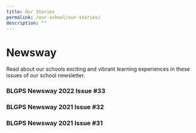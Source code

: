 ```yaml
---
title: Our Stories
permalink: /our-school/our-stories/
description: ""
---
```

# Newsway
Read about our schools exciting and vibrant learning experiences in these issues of our school newsletter.

### BLGPS Newsway 2022 Issue #33

### BLGPS Newsway 2021 Issue #32

### BLGPS Newsway 2021 Issue #31
